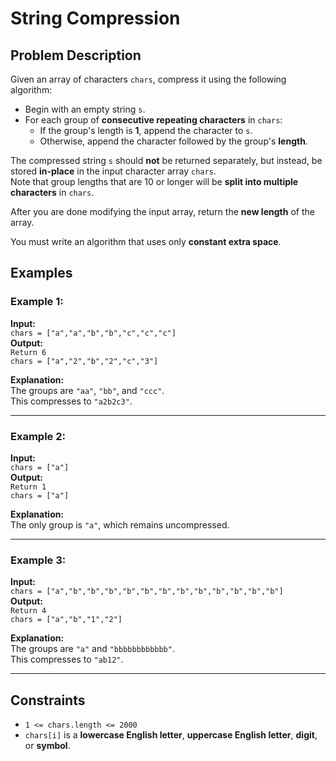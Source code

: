 # String Compression

## Problem Description

Given an array of characters `chars`, compress it using the following algorithm:

- Begin with an empty string `s`.
- For each group of **consecutive repeating characters** in `chars`:
  - If the group's length is **1**, append the character to `s`.
  - Otherwise, append the character followed by the group's **length**.

The compressed string `s` should **not** be returned separately, but instead, be stored **in-place** in the input character array `chars`.  
Note that group lengths that are 10 or longer will be **split into multiple characters** in `chars`.

After you are done modifying the input array, return the **new length** of the array.

You must write an algorithm that uses only **constant extra space**.

## Examples

### Example 1:
**Input:**  
`chars = ["a","a","b","b","c","c","c"]`  
**Output:**  
`Return 6`  
`chars = ["a","2","b","2","c","3"]`  

**Explanation:**  
The groups are `"aa"`, `"bb"`, and `"ccc"`.  
This compresses to `"a2b2c3"`.

---

### Example 2:
**Input:**  
`chars = ["a"]`  
**Output:**  
`Return 1`  
`chars = ["a"]`  

**Explanation:**  
The only group is `"a"`, which remains uncompressed.

---

### Example 3:
**Input:**  
`chars = ["a","b","b","b","b","b","b","b","b","b","b","b","b"]`  
**Output:**  
`Return 4`  
`chars = ["a","b","1","2"]`  

**Explanation:**  
The groups are `"a"` and `"bbbbbbbbbbbb"`.  
This compresses to `"ab12"`.

---

## Constraints
- `1 <= chars.length <= 2000`
- `chars[i]` is a **lowercase English letter**, **uppercase English letter**, **digit**, or **symbol**.
